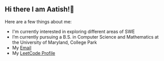 ## Hi there I am Aatish!👋

Here are a few things about me:

- I'm currently interested in exploring different areas of SWE
- I’m currently pursuing a B.S. in Computer Science and Mathematics at the University of Maryland, College Park
- My [Email](mailto:aatishgupta.edu@gmail.com)  
- My [LeetCode Profile](https://leetcode.com/u/aatishgupta25/)
